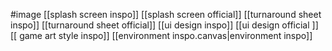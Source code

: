 #image 
[[splash screen inspo]]
[[splash screen official]]
[[turnaround sheet inspo]]
[[turnaround sheet official]]
[[ui design inspo]]
[[ui design official ]]
[[ game art style inspo]]
[[environment inspo.canvas|environment inspo]]
